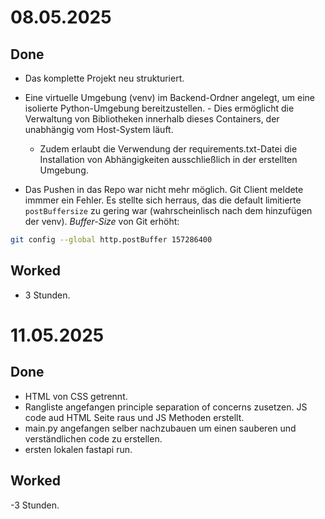 # 08.05.2025

## Done
- Das komplette Projekt neu strukturiert.
- Eine virtuelle Umgebung (venv) im Backend-Ordner angelegt, um eine isolierte Python-Umgebung bereitzustellen.   - Dies ermöglicht die Verwaltung von Bibliotheken innerhalb dieses Containers, der unabhängig vom Host-System läuft.

    - Zudem erlaubt die Verwendung der requirements.txt-Datei die Installation von Abhängigkeiten ausschließlich in der erstellten Umgebung.

- Das Pushen in das Repo war nicht mehr möglich. Git Client meldete immmer ein Fehler. Es stellte sich herraus, das die default limitierte `postBuffersize` zu gering war (wahrscheinlisch nach dem hinzufügen der venv). _Buffer-Size_ von Git erhöht:

````bash
git config --global http.postBuffer 157286400
````

## Worked
- 3 Stunden.

# 11.05.2025

## Done
- HTML von CSS getrennt.
- Rangliste angefangen principle separation of concerns zusetzen. JS code aud HTML Seite raus und JS Methoden erstellt.
- main.py angefangen selber nachzubauen um einen sauberen und verständlichen code zu erstellen.
- ersten lokalen fastapi run.

## Worked
-3 Stunden.